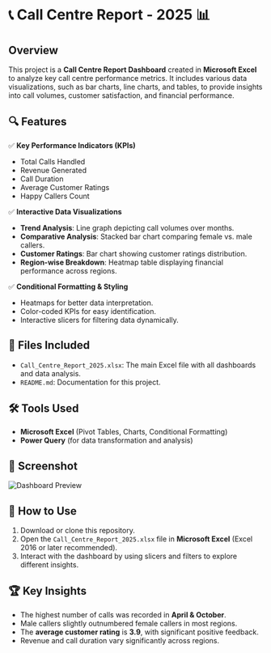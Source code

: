 # 📞 Call Centre Report - 2025 📊

## Overview  
This project is a **Call Centre Report Dashboard** created in **Microsoft Excel** to analyze key call centre performance metrics. It includes various data visualizations, such as bar charts, line charts, and tables, to provide insights into call volumes, customer satisfaction, and financial performance.

## 🔍 Features  
✅ **Key Performance Indicators (KPIs)**  
   - Total Calls Handled  
   - Revenue Generated  
   - Call Duration  
   - Average Customer Ratings  
   - Happy Callers Count  

✅ **Interactive Data Visualizations**  
   - **Trend Analysis**: Line graph depicting call volumes over months.  
   - **Comparative Analysis**: Stacked bar chart comparing female vs. male callers.  
   - **Customer Ratings**: Bar chart showing customer ratings distribution.  
   - **Region-wise Breakdown**: Heatmap table displaying financial performance across regions.  

✅ **Conditional Formatting & Styling**  
   - Heatmaps for better data interpretation.  
   - Color-coded KPIs for easy identification.  
   - Interactive slicers for filtering data dynamically.  

## 📁 Files Included  
- `Call_Centre_Report_2025.xlsx`: The main Excel file with all dashboards and data analysis.  
- `README.md`: Documentation for this project.  

## 🛠 Tools Used  
- **Microsoft Excel** (Pivot Tables, Charts, Conditional Formatting)  
- **Power Query** (for data transformation and analysis)  

## 📸 Screenshot  
![Dashboard Preview](screenshot.png)  

## 🚀 How to Use  
1. Download or clone this repository.  
2. Open the `Call_Centre_Report_2025.xlsx` file in **Microsoft Excel** (Excel 2016 or later recommended).  
3. Interact with the dashboard by using slicers and filters to explore different insights.  

## 🏆 Key Insights  
- The highest number of calls was recorded in **April & October**.  
- Male callers slightly outnumbered female callers in most regions.  
- The **average customer rating** is **3.9**, with significant positive feedback.  
- Revenue and call duration vary significantly across regions.  
